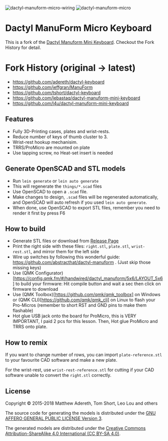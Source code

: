 ![dactyl-manuform-micro-wiring](https://user-images.githubusercontent.com/61080/77671457-9efde780-6fc2-11ea-8700-d4a23125b4fe.jpg)
![dactyl-manuform-micro](https://user-images.githubusercontent.com/61080/77671473-a3c29b80-6fc2-11ea-8560-f24b60ecb28f.jpg)

# Dactyl ManuForm Micro Keyboard

This is a fork of the [Dactyl Manuform Mini Keyboard](https://github.com/l4u/dactyl-manuform-mini-keyboard). Checkout the Fork History for detail.

# Fork History (original -> latest)

- https://github.com/adereth/dactyl-keyboard
- https://github.com/jeffgran/ManuForm
- https://github.com/tshort/dactyl-keyboard
- https://github.com/lebastaq/dactyl-manuform-mini-keyboard
- https://github.com/l4u/dactyl-manuform-mini-keyboard

## Features

- Fully 3D-Printing cases, plates and wrist-rests.
- Reduce number of keys of thumb cluster to 3.
- Wrist-rest hookup mechanisim.
- TRRS/ProMicro are mounted on plate
- Use tapping screw,  no Heat-set insert is needed

## Generate OpenSCAD and STL models

* Run `lein generate` or `lein auto generate`
* This will regenerate the `things/*.scad` files
* Use OpenSCAD to open a `.scad` file.
* Make changes to design, `.scad` files will be regenerated automatically, and OpenSCAD will auto refresh if you used `lein auto generate`.
* When done, use OpenSCAD to export STL files, remember you need to render it first by press F6


## How to build

- Generate STL files or download from [Release Page](https://github.com/klesh/dactyl-manuform-micro/releases/latest)
- Print the right side with these files: `right.stl`, `plate.stl`, `wrist-rest.stl`, and mirror them for the left side
- Wire up switches by following this wonderful guide: https://github.com/abstracthat/dactyl-manuform . (Just skip those missing keys)
- Use (QMK Configurator)[https://config.qmk.fm/#/handwired/dactyl_manuform/5x6/LAYOUT_5x6] to build your firmware: Hit compile button and wait a sec then click on firmware to download
- Use (QMK Toolbox)[https://github.com/qmk/qmk_toolbox] on Windows or (QMK CLI)[https://github.com/qmk/qmk_cli] on Linux to flash your Pro-Micros (remember to short RST and GND pins to make them flashable)
- Hot glue USB jack onto the board for ProMicro, this is VERY IMPORTANT, I paid 2 pcs for this lesson. Then, Hot glue ProMicro and TRRS onto plate.


## How to remix

If you want to change number of rows, you can import `plate-reference.stl` to your favourite CAD software and make a new plate.

For the wrist-rest, use `wrist-rest-reference.stl` for cutting if your CAD software unable to convert the `right.stl` correctly.


## License

Copyright © 2015-2018 Matthew Adereth, Tom Short, Leo Lou and others

The source code for generating the models is distributed under the [GNU AFFERO GENERAL PUBLIC LICENSE Version 3](LICENSE).

The generated models are distributed under the [Creative Commons Attribution-ShareAlike 4.0 International (CC BY-SA 4.0)](LICENSE-models).
